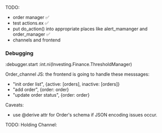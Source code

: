TODO: 
- order manager ✅
- test actions.ex ✅
- put do_action() into appropriate places like alert_mamanger and order_manager ✅
- channels and frontend

### Debugging 
:debugger.start
:int.ni(Investing.Finance.ThresholdManager)



Order_channel JS: 
the frontend is going to handle these messsages: 
- "init order list", {active: [orders], inactive: [orders]}
- "add order", {order: order}
- "update order status", {order: order}


Caveats: 
- use @derive attr for Order's schema if JSON encoding issues occur. 



TODO: 
Holding Channel: 
